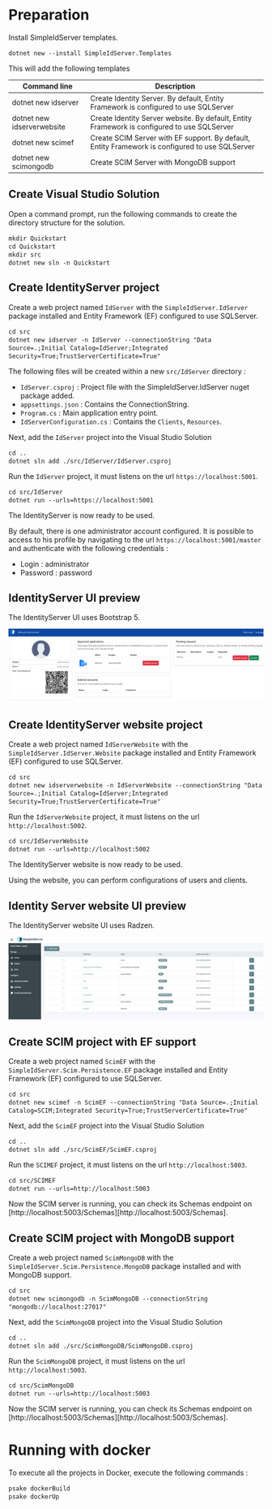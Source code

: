 # Preparation

Install SimpleIdServer templates.

```
dotnet new --install SimpleIdServer.Templates
```

This will add the following templates

| Command line                 | Description                                                                                      |
| ---------------------------- | ------------------------------------------------------------------------------------------------ |
| dotnet new idserver          | Create Identity Server. By default, Entity Framework is configured to use SQLServer              |
| dotnet new idserverwebsite   | Create Identity Server website. By default, Entity Framework is configured to use SQLServer      |
| dotnet new scimef            | Create SCIM Server with EF support. By default, Entity Framework is configured to use SQLServer  |
| dotnet new scimongodb        | Create SCIM Server with MongoDB support                                                          |

## Create Visual Studio Solution

Open a command prompt, run the following commands to create the directory structure for the solution.

```
mkdir Quickstart
cd Quickstart
mkdir src
dotnet new sln -n Quickstart
```

## Create IdentityServer project

Create a web project named `IdServer` with the `SimpleIdServer.IdServer` package installed and Entity Framework (EF) configured to use SQLServer.

```
cd src
dotnet new idserver -n IdServer --connectionString "Data Source=.;Initial Catalog=IdServer;Integrated Security=True;TrustServerCertificate=True"
```

The following files will be created within a new `src/IdServer` directory :

* `IdServer.csproj` : Project file with the SimpleIdServer.IdServer nuget package added.
* `appsettings.json` : Contains the ConnectionString.
* `Program.cs` : Main application entry point.
* `IdServerConfiguration.cs` : Contains the `Clients`, `Resources`.

Next, add the `IdServer` project into the Visual Studio Solution

```
cd ..
dotnet sln add ./src/IdServer/IdServer.csproj
```

Run the `IdServer` project, it must listens on the url `https://localhost:5001`.

```
cd src/IdServer
dotnet run --urls=https://localhost:5001
```

The IdentityServer is now ready to be used. 

By default, there is one administrator account configured. It is possible to access to his profile by navigating to the url `https://localhost:5001/master` and authenticate with the following credentials :
* Login : administrator
* Password : password

## IdentityServer UI preview

The IdentityServer UI uses Bootstrap 5.

![IdentityServer](images/IdentityServer-1.png)

## Create IdentityServer website project

Create a web project named `IdServerWebsite` with the `SimpleIdServer.IdServer.Website` package installed and Entity Framework (EF) configured to use SQLServer.

```
cd src
dotnet new idserverwebsite -n IdServerWebsite --connectionString "Data Source=.;Initial Catalog=IdServer;Integrated Security=True;TrustServerCertificate=True"
```

Run the `IdServerWebsite` project, it must listens on the url `http://localhost:5002`.

```
cd src/IdServerWebsite
dotnet run --urls=http://localhost:5002
```

The IdentityServer website is now ready to be used.

Using the website, you can perform configurations of users and clients.

## Identity Server website UI preview

The IdentityServer website UI uses Radzen.

![IdentityServerWebsite](images/IdentityServerWebsite-2.png)

## Create SCIM project with EF support

Create a web project named `ScimEF` with the `SimpleIdServer.Scim.Persistence.EF` package installed and Entity Framework (EF) configured to use SQLServer.

```
cd src
dotnet new scimef -n ScimEF --connectionString "Data Source=.;Initial Catalog=SCIM;Integrated Security=True;TrustServerCertificate=True"
```

Next, add the `ScimEF` project into the Visual Studio Solution

```
cd ..
dotnet sln add ./src/ScimEF/ScimEF.csproj
```

Run the `SCIMEF` project, it must listens on the url `http://localhost:5003`.

```
cd src/SCIMEF
dotnet run --urls=http://localhost:5003
```

Now the SCIM server is running, you can check its Schemas endpoint on [http://localhost:5003/Schemas][http://localhost:5003/Schemas].

## Create SCIM project with MongoDB support

Create a web project named `ScimMongoDB` with the `SimpleIdServer.Scim.Persistence.MongoDB` package installed and with MongoDB support.

```
cd src
dotnet new scimongodb -n ScimMongoDB --connectionString "mongodb://localhost:27017"
```

Next, add the `ScimMongoDB` project into the Visual Studio Solution

```
cd ..
dotnet sln add ./src/ScimMongoDB/ScimMongoDB.csproj
```

Run the `ScimMongoDB` project, it must listens on the url `http://localhost:5003`.

```
cd src/ScimMongoDB
dotnet run --urls=http://localhost:5003
```

Now the SCIM server is running, you can check its Schemas endpoint on [http://localhost:5003/Schemas][http://localhost:5003/Schemas].

# Running with docker

To execute all the projects in Docker, execute the following commands :

```
psake dockerBuild
psake dockerUp
```
